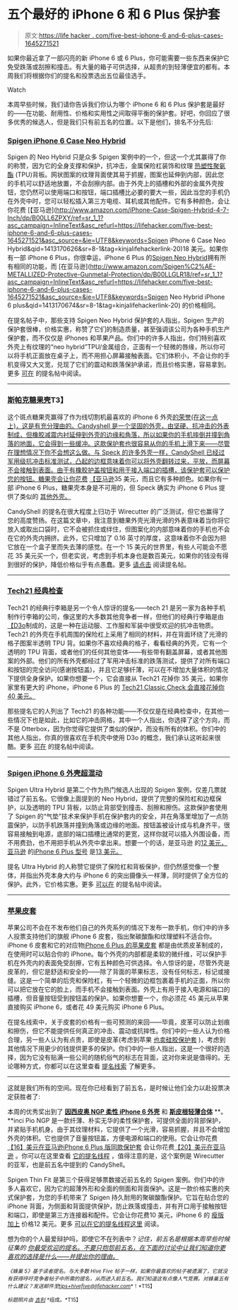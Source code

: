 # 五个最好的 iPhone 6 和 6 Plus 保护套

> 原文:[https://life hacker . com/five-best-iphone-6 and-6-plus-cases-1645271521](https://lifehacker.com/five-best-iphone-6-and-6-plus-cases-1645271521)

如果你最近拿了一部闪亮的新 iPhone 6 或 6 Plus，你可能需要一些东西来保护它免受跌落或刮擦和撞击。有大量的箱子可供选择，从超贵的到轻薄便宜的都有。本周我们将根据你们的提名和投票选出五位最佳选手。

Watch

本周早些时候，我们请你告诉我们你认为哪个 iPhone 6 和 6 Plus 保护套是最好的——在功能、耐用性、价格和实用性之间取得平衡的保护套。好吧，你回应了很多优秀的候选人，但是我们只有前五名的位置。以下是他们，排名不分先后:

### [Spigen iPhone 6 Case Neo Hybrid](http://www.spigen.com/brands/apple/iphone/iphone-6/iphone-6/iphone-6-case-neo-hybrid-4-7.html)

Spigen 的 Neo Hybrid 只是众多 Spigen 案例中的一个，但这一个尤其赢得了你的称赞，因为它的全身支撑和保护，抗冲击，金属保险杠装饰和纹理 [热塑性聚氨酯](http://en.wikipedia.org/wiki/Thermoplastic_polyurethane) (TPU)背板。网状图案的纹理背面使其易于抓握，图案也延伸到内部，因此您的手机可以舒适地放置，不会刮擦内部。由于外壳上的插槽和外部的金属外壳按钮，您仍然可以使用端口和按钮，端口插槽比必要的要大一些，因此当您的手机仍在外壳中时，您可以轻松插入第三方电缆、耳机或其他配件。它有多种颜色，会让你花费 [【亚马逊](http://www.amazon.com/iPhone-Case-Spigen-Hybrid-4-7-Inch/dp/B00LL6ZPXY/ref=sr_1_1?asc_campaign=InlineText&asc_refurl=https://lifehacker.com/five-best-iphone-6-and-6-plus-cases-1645271521&asc_source=&ie=UTF8&keywords=Spigen iPhone 6 Case Neo Hybrid&qid=1413170626&sr=8-1&tag=kinjalifehackerlink-20)18 美元。如果你有一部 iPhone 6 Plus，你很幸运，iPhone 6 Plus 的[Spigen Neo Hybrid](http://www.spigen.com/brands/apple/iphone/iphone-6/iphone-6-plus/iphone-6-plus-case-neo-hybrid.html)拥有所有相同的功能，而 [在亚马逊](http://www.amazon.com/Spigen%C2%AE-METALLIZED-Protective-Gunmetal-Protection/dp/B00LLGLR18/ref=sr_1_1?asc_campaign=InlineText&asc_refurl=https://lifehacker.com/five-best-iphone-6-and-6-plus-cases-1645271521&asc_source=&ie=UTF8&keywords=Spigen Neo Hybrid iPhone 6 plus&qid=1413170674&sr=8-1&tag=kinjalifehackerlink-20) 的价格相同。

在提名帖子中，那些支持 Spigen Neo Hybrid 保护套的人指出，Spigen 生产的保护套很棒，价格实惠，称赞了它们的制造质量，甚至强调该公司为各种手机生产保护套，而不仅仅是 iPhones 和苹果产品。你们中的许多人指出，你们特别喜欢外壳上有纹理的“neo hybrid”TPU/金属组合，正面有一个轻微的唇缘，所以你可以将手机正面放在桌子上，而不用担心屏幕接触表面。它们体积小，不会让你的手机变得又大又宽，兑现了它们的震动和跌落保护承诺，而且价格实惠，容易拿到。更多 [可在](http://lifehacker.com/vote-spigen-neo-hybrid-case-for-iphone-6-and-6-plus-1644234823) 的提名帖中阅读。

* * *

### [斯帕克糖果壳](http://www.speckproducts.com/iphone-case/candyshell-cases-for-iphone-6.html)T3】

这个斑点糖果壳赢得了作为线切割机最喜欢的 iPhone 6 外壳[的荣誉(在这一点上)，这是有充分理由的。Candyshell 是一个坚固的外壳，由坚硬、抗冲击的外表制成，但橡胶减震内衬延伸到外壳的边缘和角落，所以如果你的手机摔倒并撞到角落的地面，它会得到一些缓冲。这款保护套也很容易从你的手机上滑下来——尽管在理想情况下你不会想这么做。与 Speck 的许多外壳一样，CandyShell 已经过军用级抗冲击标准测试，凸起的边框意味着你可以将外壳翻转过来，平放，而屏幕不会接触到表面。由于有橡胶护盖按钮和用于接入端口的插槽，该保护套可以保护您的按钮。糖果壳会让你花费](http://thewirecutter.com/reviews/best-iphone-6-case/) [【亚马逊](https://www.amazon.com/dp/B00MNFOHAO?asc_campaign=InlineText&asc_refurl=https://lifehacker.com/five-best-iphone-6-and-6-plus-cases-1645271521&asc_source=&linkCode=ogi&psc=1&smid=A1GKDE6Z21D1BE&tag=kinjalifehackerlink-20&th=1)35 美元，而且它有多种颜色。如果你有一部 iPhone 6 Plus，糖果壳本身是不可用的，但 Speck 确实为 iPhone 6 Plus 提供了类似的 [其他外壳。](http://www.speckproducts.com/iphone-case/iphone-6-plus-cases.html)

CandyShell 的提名在很大程度上归功于 Wirecutter 的广泛测试，但它也赢得了您的高度赞扬。在这篇文章中，我注意到糖果外壳光滑光滑的外表意味着当你将它放入或取出口袋时，它不会被抓住或绊住，但图案化的内部意味着你的手机也不会在它的外壳内拥挤。此外，它只增加了 0.16 英寸的厚度，这意味着你不会因为把它放在一个盒子里而失去薄的感觉。在一个 15 美元的世界里，有些人可能会不愿花 35 美元买一个，但老实说，考虑到手机本身也是数百美元，如果你的钱没有得到很好的保护，降低价格似乎有点愚蠢。更多 [请点击](http://lifehacker.com/vote-speck-candyshell-why-well-for-one-its-earned-th-1643892935) 阅读提名帖。

* * *

### [Tech21 经典检查](https://www.tech21.com/classic-check-iphone-6-case-clear/)

Tech21 的经典行李箱是另一个令人惊讶的提名——tech 21 是另一家为各种手机制作行李箱的公司，像这里的大多数其他竞争者一样，但他们的经典行李箱是由[【D3o](http://en.wikipedia.org/wiki/D3o)制成的，这是一种在运动服、工作服和军装中很受欢迎的抗冲击物质。Tech21 的外壳在手机周围的保险杠上采用了相同的材料，并在背面环绕了光滑的格子图案半透明 TPU 背。如果你不喜欢经典的格子，看看经典的外壳，它有一个透明的 TPU 背面，或者他们的任何其他变体——有些带有翻盖屏幕，或者其他图案的外部。他们的所有外壳都经过了军用冲击标准的跌落测试，提供了对所有端口和按钮的完全访问(感谢按钮盖)，并且它足够纤薄，可以在不增加大量体积的情况下提供全身保护。如果你想要一个，它会直接从 Tech21 花掉你 35 美元，如果你家里有更大的 iPhone，iPhone 6 Plus 的 [Tech21 Classic Check 会直接花掉你 40 美元。](https://www.tech21.com/classic-check-case-for-iphone-6-plus-clear/)

那些提名它的人列出了 Tech21 的各种功能——不仅仅是在经典检查中，在其他一些情况下也是如此，比如它的冲击网格，其中一个人指出，你选择了这个方向，而不是 Otterbox，因为你觉得它提供了类似的保护，而没有所有的体积。你们中的其他人指出，你真的很喜欢在手机壳中使用 D3o 的概念，我们承认这听起来很酷。更多 [可在](http://lifehacker.com/tech-21-d3o-shell-fully-integrated-case-with-d3o-milita-1644244026) 的提名帖中阅读。

* * *

### [Spigen iPhone 6 外壳超混动](http://www.spigen.com/brands/apple/iphone/iphone-6/iphone-6/iphone-6-case-ultra-hybrid-4-7.html)

Spigen Ultra Hybrid 是第二个作为热门候选人出现的 Spigen 案例，仅差几票就错过了前五名。它很像上面提到的 Neo Hybrid，提供了完整的保险杠和边框保护，以及透明的 TPU 背板，以防止背部受到撞击、刮擦和擦伤。这款保护套使用了 Spigen 的“气垫”技术来保护手机在保护套内的安全，并在角落里增加了一点防震保护，以防手机跌落并撞到角落或边缘的地面。按钮盖被设计成与机身齐平，很容易接触到电源，底部的端口插槽比通常的更宽，这样你就可以插入外围设备，而不用费劲，也不用把手机从外壳中拿出来。想要一个的话，是亚马逊 的[12 美元，亚马逊](http://www.amazon.com/Spigen%C2%A2%C3%A7-CUSHION-Crystal-Cushion-Technology/dp/B00JH88D1O?asc_campaign=InlineText&asc_refurl=https://lifehacker.com/five-best-iphone-6-and-6-plus-cases-1645271521&asc_source=&tag=kinjalifehackerlink-20) 的[iPhone 6 Plus 型号](http://www.spigen.com/brands/apple/iphone/iphone-6/iphone-6-plus/iphone-6-plus-case-ultra-hybrid.html) 是[13 美元。](http://www.amazon.com/Spigen%C2%AE-CUSHION-Cushion-Technology-Corners/dp/B00LL8W7A6?asc_campaign=InlineText&asc_refurl=https://lifehacker.com/five-best-iphone-6-and-6-plus-cases-1645271521&asc_source=&tag=kinjalifehackerlink-20)

提名 Ultra Hybrid 的人称赞它提供了保险杠和背板保护，但仍然感觉像一个整体，并指出外壳本身大约与 iPhone 6 的突出摄像头一样薄，同时提供了全方位的保护。此外，它价格实惠。更多 [可以在](http://lifehacker.com/vote-spigen-case-ultra-hybrid-crystal-clear-why-doe-1644267261) 的提名帖中阅读。

* * *

### [苹果皮套](http://store.apple.com/us/product/MGR62ZM/A/iphone-6-leather-case-olive-brown)

苹果公司不会在不发布他们自己的外壳系列的情况下发布一款手机，你们中的许多人投票支持他们的旗舰 iPhone 6 皮套，指出聚碳酸酯和纹理塑料不适合你。iPhone 6 皮套和它的对应物[iPhone 6 Plus 的苹果皮套](http://store.apple.com/us/product/MGQX2ZM/A/iphone-6-plus-leather-case-black) 都是由优质皮革制成的，在使用时可以贴合你的 iPhone。每个外壳的内部都是柔软的微纤维，可以保护手机在外壳内的表面免受刮擦，它有五种颜色可供选择。令人惊讶的是，尽管外壳是皮革的，但它是舒适和安全的——除了背面的苹果标志，没有任何标志，标记或接缝。这是一个简单的后壳和保险杠，有一个轻微的边框包裹着手机的正面，所以你可以把它放在它的脸上，而手机不会接触到表面。外壳上有用于接入电源和端口的插槽，但音量按钮受到按钮盖的保护。如果你想要一个，你必须花 45 美元从苹果直接购买 iPhone 6，或者花 49 美元购买 iPhone 6 Plus。

在提名线索中，关于皮套的价格有一些可预测的来回——毕竟，皮革可以防止划痕和擦伤，但它不能提供任何真正的冲击、震动或抗摔性。你们中的一些人认为价格合理，另一些人认为有点贵，即使是皮革(考虑到苹果 [也卖硅胶保护套](http://store.apple.com/us/product/MGQF2ZM/A/iphone-6-silicone-case-black) )，考虑到其他情况下用更少的钱提供更多的保护。你们中的一些人指出，这是一个很好的选择，因为它没有贴满一些公司的随机俗气的标志在背面，这对你来说是值得的。无论哪种方式，你都可以在这里查看 [提名线索](http://lifehacker.com/vote-apple-leather-case-why-this-generation-has-a-qua-1644306082) 了解更多。

* * *

这就是我们所有的空间。现在你已经看到了前五名，是时候让他们全力以赴投票决定获胜者了:

本周的优秀奖出到了 [**因西皮奥 NGP 柔性 iPhone 6 外壳**](http://www.incipio.com/cases/iphone-cases/iphone-6-cases/ngp-flexible-impact-resistant-case-iphone-6.html) 和 [**斯皮根轻薄合体**](http://www.spigen.com/brands/apple/iphone/iphone-6/iphone-6/iphone-6-case-thin-fit-4-7.html) **。**inci Pio NGP 是一款纤薄、朴实无华的柔性保护套，可提供全面的背部保护，并紧贴手机机身。由于其纹理材料，它提供了一个光滑，容易抓握，并且不会增加外壳的体积。它也提供了音量按钮盖，方便电源和端口的使用。它会让你花费[【16】美元在亚马逊](http://www.amazon.com/Incipio-NGP%C2%AE-iPhone-6-Black/dp/B00MHWSNR6?asc_campaign=InlineText&asc_refurl=https://lifehacker.com/five-best-iphone-6-and-6-plus-cases-1645271521&asc_source=&tag=kinjalifehackerlink-20)[iPhone 6 Plus 版同款保护套](http://www.incipio.com/cases/iphone-cases/iphone-6-plus-cases/ngp-flexible-impact-resistant-case-iphone-6-plus.html) 会让你花费[【20】美元在亚马逊](http://www.amazon.com/Incipio-NGP%C2%AE-iPhone-Plus-Translucent/dp/B00MHWSN0S?asc_campaign=InlineText&asc_refurl=https://lifehacker.com/five-best-iphone-6-and-6-plus-cases-1645271521&asc_source=&tag=kinjalifehackerlink-20) 。你可以在这里查看 [它的提名线程](http://lifehacker.com/incipio-ngp-ive-used-this-on-all-of-my-phones-great-g-1644238713) ，值得注意的是，这个案例是 Wirecutter 的亚军，也是前五名中提到的 CandyShell。

Spigen Thin Fit 是第三个获得足够票数接近前五名的 Spigen 案例。你们中的许多人喜欢它，因为它的超薄外形和全面的侧面和背面保护。这是一款价格实惠的夹式保护套，为您的手机带来了 Spigen 持久耐用的聚碳酸酯保护。它旨在贴合您的 iPhone 背面，为侧面和背面提供保护，防止跌落或撞击，并有开口用于接触按钮和端口，即使是第三方连接器和配件。它会让你花费10 美元，iPhone 6 的 [瘦版加上](http://www.spigen.com/brands/apple/iphone/iphone-6/iphone-6-plus/iphone-6-plus-case-thin-fit.html) 价格12 美元。更多 [可以在它的提名线程这里](http://lifehacker.com/iphone-6-plus-case-spigen-slim-ive-had-this-on-my-iph-1644249439) 阅读。

想为你的个人最爱辩护吗，即使它不在列表中？*记住，前五名是根据本周早些时候* *征集的* [*你最受欢迎的提名。不要只抱怨前五名，在下面的讨论中让我们知道你更喜欢的选择是什么——并提出你的理由。*](https://lifehacker.com/whats-the-best-iphone-6-or-6-plus-case-1643884748)

<small>*《蜂巢 5》基于读者提名。与大多数 Hive Five 帖子一样，如果你最喜欢的帖子被遗漏了，它就没有获得呼吁竞争者帖子中所需的提名，从而进入前五名。我们知道这有点像人气竞赛。对蜂巢五有什么建议？发送邮件至*</small>[<small>*tips+hivefive@lifehacker.com*</small>](http://lifehacker.com/tips+hivefive@lifehacker.com)<small>*！*T15】</small>

<small>*标题照片由*</small> [<small>*吉利*</small>](https://www.flickr.com/photos/gillyberlin/15252573319/) <small>*组成。*T15】</small>
